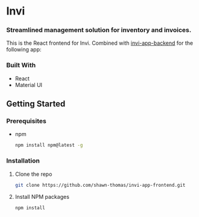 
# Invi
### Streamlined management solution for inventory and invoices.

This is the React frontend for Invi. Combined with <a href="https://github.com/shawn-thomas/invi-app-backend">invi-app-backend</a> for the following app:

### Built With
* React
* Material UI 

<!-- GETTING STARTED -->
## Getting Started

### Prerequisites

* npm
  ```sh
  npm install npm@latest -g
  ```

### Installation

1. Clone the repo
   ```sh
   git clone https://github.com/shawn-thomas/invi-app-frontend.git
   ```
2. Install NPM packages
   ```sh
   npm install
   ```
